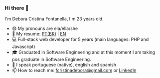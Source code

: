 ### Hi there 🙋

I'm Debora Cristina Fontanella, I'm 23 years old.

- 😄 My pronouns are ela/ella/she
- 📄 My resume: [PT(BR)](./RESUME_DEBORA-CRISTINA-FONTANELLA-PT.pdf) | [EN](./RESUME_DEBORA-CRISTINA-FONTANELLA-EN.pdf)
- 💻 Full-stack web developer for 5 years (main languages: PHP and Javascript)
- 🎓 Graduated in Software Engineering and at this moment I am taking pos graduate in Software Engineering.
- 💬 I speak portuguese (native), english and spanish
- 📫 How to reach me: fcristinadebora@gmail.com or [LinkedIn](https://www.linkedin.com/in/dcfontanella/)